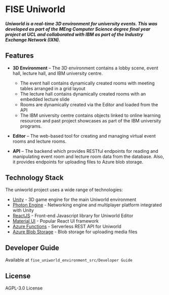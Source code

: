 # FISE Uniworld
##### Uniworld is a real-time 3D environment for university events. This was developed as part of the MEng Computer Science degree final year project at UCL and collaborated with IBM as part of the Industry Exchange Network (IXN).

## Features

- **3D Environment** – The 3D environment contains a lobby scene, event hall, lecture hall, and IBM university centre.
    - The event hall contains dynamically created rooms with meeting tables arranged in a grid layout
    - The lecture hall contains dynamically created rooms with an embedded lecture slide
    - Rooms are dynamically created via the Editor and loaded from the API
    - The IBM university centre contains objects linked to online learning resources and past project showcases as part of the IBM university programs.


- **Editor** – The web-based tool for creating and managing virtual event rooms and lecture rooms.

- **API** – The backend which provides RESTful endpoints for reading and manipulating event room and lecture room data from the database. Also, it provides endpoints for uploading files to Azure blob storage.

## Technology Stack

The uniworld project uses a wide range of technologies:
- [Unity](https://unity.com/) - 3D game engine for the main Uniworld environment
- [Photon Engine](https://www.photonengine.com/) - Networking engine and multiplayer platform integrated with Unity
- [ReactJS](https://reactjs.org/) - Front-end Javascript library for Uniworld Editor
- [Material UI](https://material-ui.com/) - Popular React UI framework
- [Azure Functions](https://azure.microsoft.com/en-us/services/functions/) - Serverless REST API for Uniworld
- [Azure Blob Storage](https://azure.microsoft.com/en-us/services/storage/blobs/) - Blob storage for uploading media files

## Developer Guide

Available at `fise_uniworld_environment_src/Developer Guide`

## License

AGPL-3.0 License